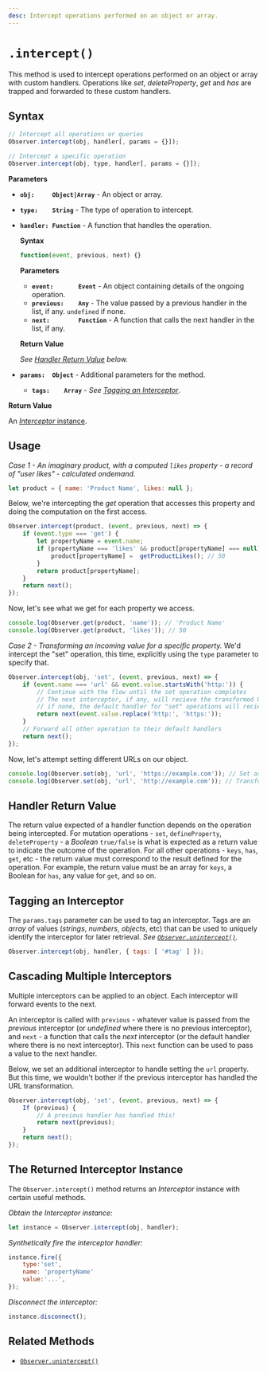 ```yaml
---
desc: Intercept operations performed on an object or array.
---
```

# `.intercept()`

This method is used to intercept operations performed on an object or array with custom handlers. Operations like *set*, *deleteProperty*, *get* and *has* are trapped and forwarded to these custom handlers.

## Syntax

```js
// Intercept all operations or queries
Observer.intercept(obj, handler[, params = {}]);

// Intercept a specific operation
Observer.intercept(obj, type, handler[, params = {}]);
```

**Parameters**

+ **`obj:     Object|Array`** - An object or array.
+ **`type:    String`** - The type of operation to intercept.
+ **`handler: Function`** - A function that handles the operation.

    **Syntax**

    ```js
    function(event, previous, next) {}
    ```

    **Parameters**

    + **`event:       Event`** - An object containing details of the ongoing operation.
    + **`previous:    Any`** - The value passed by a previous handler in the list, if any. `undefined` if none.
    + **`next:        Function`** - A function that calls the next handler in the list, if any.

    **Return Value**

    *See [Handler Return Value](#handler-return-value) below.*

+ **`params:  Object`** - Additional parameters for the method.
    + **`tags:    Array`** - *See [Tagging an Interceptor](#tagging-an-interceptor)*.

**Return Value**

An [*Interceptor* instance](#the-returned-interceptor-instance).

## Usage

*Case 1 - An imaginary product, with a computed `likes` property - a record of "user likes" -  calculated ondemand.*

```js
let product = { name: 'Product Name', likes: null };
```

Below, we're intercepting the *get* operation that accesses this property and doing the computation on the first access.

```js
Observer.intercept(product, (event, previous, next) => {
    if (event.type === 'get') {
        let propertyName = event.name;
        if (propertyName === 'likes' && product[propertyName] === null) {
            product[propertyName] =  getProductLikes(); // 50
        }
        return product[propertyName];
    }
    return next();
});
```

Now, let's see what we get for each property we access.

```js
console.log(Observer.get(product, 'name')); // 'Product Name'
console.log(Observer.get(product, 'likes')); // 50
```

*Case 2 - Transforming an incoming value for a specific property.* We'd intercept the "set" operation, this time, explicitly using the `type` parameter to specify that.

```js
Observer.intercept(obj, 'set', (event, previous, next) => {
    if (event.name === 'url' && event.value.startsWith('http:')) {
        // Continue with the flow until the set operation completes
        // The next interceptor, if any, will recieve the transformed URL
        // if none, the default handler for "set" operations will recieve the transformed URL
        return next(event.value.replace('http:', 'https:'));
    }
    // Forward all other operation to their default handlers
    return next();
});
```

Now, let's attempt setting different URLs on our object.

```js
console.log(Observer.set(obj, 'url', 'https://example.com')); // Set as-is
console.log(Observer.set(obj, 'url', 'http://example.com')); // Transformed before being set
```

## Handler Return Value

The return value expected of a handler function depends on the operation being intercepted. For mutation operations - `set`, `defineProperty`, `deleteProperty` - a *Boolean* `true/false` is what is expected as a return value to indicate the outcome of the operation. For all other operations - `keys`, `has`, `get`, etc - the return value must correspond to the result defined for the operation. For example, the return value must be an array for `keys`, a Boolean for `has`, any value for `get`, and so on.

## Tagging an Interceptor

The `params.tags` parameter can be used to tag an interceptor. Tags are an *array* of values (*strings*, *numbers*, *objects*, etc) that can be used to uniquely identify the interceptor for later retrieval. *See [`Observer.unintercept()`](../unintercept).*

```js
Observer.intercept(obj, handler, { tags: [ '#tag' ] });
```

## Cascading Multiple Interceptors

Multiple interceptors can be applied to an object. Each interceptor will forward events to the next.

An interceptor is called with `previous` - whatever value is passed from the *previous* interceptor \(or *undefined* where there is no previous interceptor\), and `next` - a function that calls the *next* interceptor \(or the default handler where there is no next interceptor\). This `next` function can be used to pass a value to the next handler.

Below, we set an additional interceptor to handle setting the `url` property. But this time, we wouldn't bother if the previous interceptor has handled the URL transformation.

```js
Observer.intercept(obj, 'set', (event, previous, next) => {
    If (previous) {
        // A previous handler has handled this!
        return next(previous);
    }
    return next();
});
```

## The Returned Interceptor Instance

The `Observer.intercept()` method returns an *Interceptor* instance with certain useful methods.

*Obtain the Interceptor instance:*

```js
let instance = Observer.intercept(obj, handler);
```

*Synthetically fire the interceptor handler:*

```js
instance.fire({
    type:'set',
    name: 'propertyName'
    value:'...',
});
```
*Disconnect the interceptor:*

```js
instance.disconnect();
```

## Related Methods

+ [`Observer.unintercept()`](../unintercept)